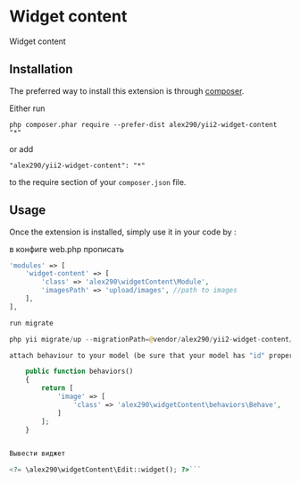 Widget content
==============
Widget content

Installation
------------

The preferred way to install this extension is through [composer](http://getcomposer.org/download/).

Either run

```
php composer.phar require --prefer-dist alex290/yii2-widget-content "*"
```

or add

```
"alex290/yii2-widget-content": "*"
```

to the require section of your `composer.json` file.


Usage
-----

Once the extension is installed, simply use it in your code by  :

в конфиге web.php прописать

```php
'modules' => [
    'widget-content' => [
        'class' => 'alex290\widgetContent\Module',
        'imagesPath' => 'upload/images', //path to images
    ],
],

run migrate

php yii migrate/up --migrationPath=@vendor/alex290/yii2-widget-content/migrations

attach behaviour to your model (be sure that your model has "id" property)

    public function behaviors()
    {
        return [
            'image' => [
                'class' => 'alex290\widgetContent\behaviors\Behave',
            ]
        ];
    }


Вывести виджет

<?= \alex290\widgetContent\Edit::widget(); ?>```